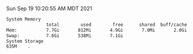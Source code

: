 Sun Sep 19 10:20:55 AM MDT 2021
```bash
System Memory
               total        used        free      shared  buff/cache   available
Mem:           7.7Gi       812Mi       4.9Gi       7.0Mi       2.0Gi       6.6Gi
Swap:          7.6Gi       538Mi       7.1Gi
System Storage
635M	.
```
